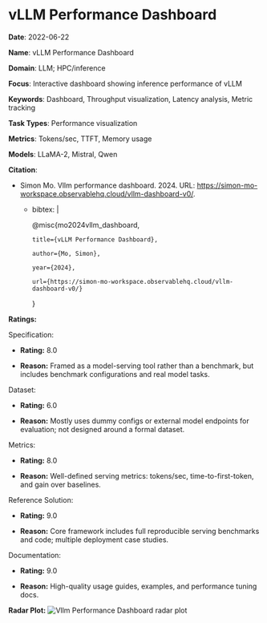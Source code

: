 # vLLM Performance Dashboard


**Date**: 2022-06-22


**Name**: vLLM Performance Dashboard


**Domain**: LLM; HPC/inference


**Focus**: Interactive dashboard showing inference performance of vLLM


**Keywords**: Dashboard, Throughput visualization, Latency analysis, Metric tracking


**Task Types**: Performance visualization


**Metrics**: Tokens/sec, TTFT, Memory usage


**Models**: LLaMA-2, Mistral, Qwen


**Citation**:


- Simon Mo. Vllm performance dashboard. 2024. URL: https://simon-mo-workspace.observablehq.cloud/vllm-dashboard-v0/.

  - bibtex: |

      @misc{mo2024vllm_dashboard,

        title={vLLM Performance Dashboard},

        author={Mo, Simon},

        year={2024},

        url={https://simon-mo-workspace.observablehq.cloud/vllm-dashboard-v0/}

      }



**Ratings:**


Specification:


  - **Rating:** 8.0


  - **Reason:** Framed as a model-serving tool rather than a benchmark, but includes benchmark configurations and real model tasks.


Dataset:


  - **Rating:** 6.0


  - **Reason:** Mostly uses dummy configs or external model endpoints for evaluation; not designed around a formal dataset.


Metrics:


  - **Rating:** 8.0


  - **Reason:** Well-defined serving metrics: tokens/sec, time-to-first-token, and gain over baselines.


Reference Solution:


  - **Rating:** 9.0


  - **Reason:** Core framework includes full reproducible serving benchmarks and code; multiple deployment case studies.


Documentation:


  - **Rating:** 9.0


  - **Reason:** High-quality usage guides, examples, and performance tuning docs.


**Radar Plot:**
 ![Vllm Performance Dashboard radar plot](../../tex/images/vllm_performance_dashboard_radar.png)